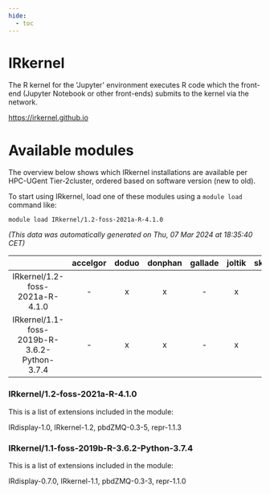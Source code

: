 ```yaml
---
hide:
  - toc
---
```


IRkernel
========


The R kernel for the 'Jupyter' environment executes R code  which the front-end (Jupyter Notebook or other front-ends) submits to the  kernel via the network.

https://irkernel.github.io
# Available modules


The overview below shows which IRkernel installations are available per HPC-UGent Tier-2cluster, ordered based on software version (new to old).

To start using IRkernel, load one of these modules using a `module load` command like:

```shell
module load IRkernel/1.2-foss-2021a-R-4.1.0
```

*(This data was automatically generated on Thu, 07 Mar 2024 at 18:35:40 CET)*  

| |accelgor|doduo|donphan|gallade|joltik|skitty|
| :---: | :---: | :---: | :---: | :---: | :---: | :---: |
|IRkernel/1.2-foss-2021a-R-4.1.0|-|x|x|-|x|x|
|IRkernel/1.1-foss-2019b-R-3.6.2-Python-3.7.4|-|x|x|-|x|x|


### IRkernel/1.2-foss-2021a-R-4.1.0

This is a list of extensions included in the module:

IRdisplay-1.0, IRkernel-1.2, pbdZMQ-0.3-5, repr-1.1.3

### IRkernel/1.1-foss-2019b-R-3.6.2-Python-3.7.4

This is a list of extensions included in the module:

IRdisplay-0.7.0, IRkernel-1.1, pbdZMQ-0.3-3, repr-1.1.0
